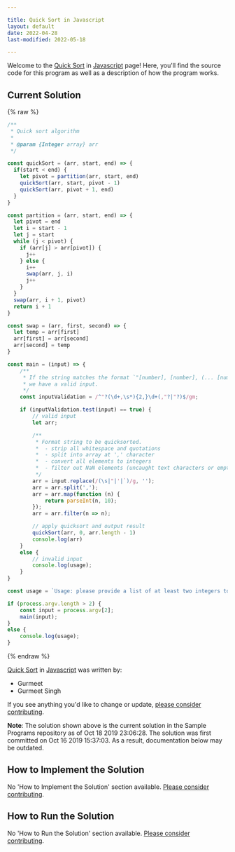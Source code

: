 ```yaml
---

title: Quick Sort in Javascript
layout: default
date: 2022-04-28
last-modified: 2022-05-18

---
```


Welcome to the [Quick Sort](https://sampleprograms.io/projects/quick-sort) in [Javascript](https://sampleprograms.io/languages/javascript) page! Here, you'll find the source code for this program as well as a description of how the program works.

## Current Solution

{% raw %}

```javascript
/**
 * Quick sort algorithm
 *
 * @param {Integer array} arr
 */

const quickSort = (arr, start, end) => {
  if(start < end) {
    let pivot = partition(arr, start, end)
    quickSort(arr, start, pivot - 1)
    quickSort(arr, pivot + 1, end)
  } 
}

const partition = (arr, start, end) => { 
  let pivot = end
  let i = start - 1
  let j = start
  while (j < pivot) {
    if (arr[j] > arr[pivot]) {
      j++
    } else {
      i++
      swap(arr, j, i)
      j++
    }
  }
  swap(arr, i + 1, pivot)
  return i + 1
}

const swap = (arr, first, second) => {
  let temp = arr[first]
  arr[first] = arr[second]
  arr[second] = temp
}

const main = (input) => {
    /**
     * If the string matches the format `"[number], [number], (... [number])"`,
     * we have a valid input.
     */
    const inputValidation = /^"?(\d+,\s*){2,}\d+(,"?|"?)$/gm;

    if (inputValidation.test(input) == true) {
        // valid input
        let arr;

        /**
         * Format string to be quicksorted.
         *  - strip all whitespace and quotations
         *  - split into array at ',' character
         *  - convert all elements to integers
         *  - filter out NaN elements (uncaught text characters or empty elements)
         */
        arr = input.replace(/(\s|"|'|`)/g, '');
        arr = arr.split(',');
        arr = arr.map(function (n) {
            return parseInt(n, 10);
        });
        arr = arr.filter(n => n);

        // apply quicksort and output result
        quickSort(arr, 0, arr.length - 1)
        console.log(arr)
    }
    else {
        // invalid input
        console.log(usage);
    }
}

const usage = `Usage: please provide a list of at least two integers to sort in the format "1, 2, 3, 4, 5"`;

if (process.argv.length > 2) {
    const input = process.argv[2];
    main(input);
}
else {
    console.log(usage);
}
```

{% endraw %}

[Quick Sort](https://sampleprograms.io/projects/quick-sort) in [Javascript](https://sampleprograms.io/languages/javascript) was written by:

- Gurmeet
- Gurmeet Singh

If you see anything you'd like to change or update, [please consider contributing](https://github.com/TheRenegadeCoder/sample-programs).

**Note**: The solution shown above is the current solution in the Sample Programs repository as of Oct 18 2019 23:06:28. The solution was first committed on Oct 16 2019 15:37:03. As a result, documentation below may be outdated.

## How to Implement the Solution

No 'How to Implement the Solution' section available. [Please consider contributing](https://github.com/TheRenegadeCoder/sample-programs-website).

## How to Run the Solution

No 'How to Run the Solution' section available. [Please consider contributing](https://github.com/TheRenegadeCoder/sample-programs-website).